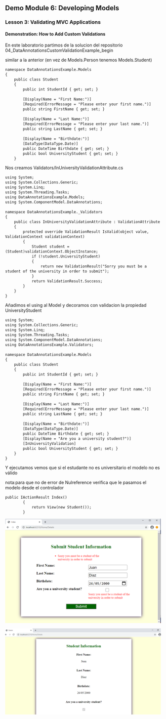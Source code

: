 ## Demo Module 6: Developing Models

### Lesson 3: Validating MVC Applications

#### Demonstration: How to Add Custom Validations

En este laboratorio partimos de la solucion del repositorio 04_DataAnnotationsCustomValidationExample_begin

similar a la anterior (en vez de Models.Person tenemos Models.Student)

````
namespace DataAnnotationsExample.Models
{
    public class Student
    {
        public int StudentId { get; set; }

        [Display(Name = "First Name:")]
        [Required(ErrorMessage = "Please enter your first name.")]
        public string FirstName { get; set; }

        [Display(Name = "Last Name:")]
        [Required(ErrorMessage = "Please enter your last name.")]
        public string LastName { get; set; }

        [Display(Name = "Birthdate:")]
        [DataType(DataType.Date)]
        public DateTime Birthdate { get; set; }
        public bool UniversityStudent { get; set; }
    }
````

Nos creamos Validators/InUniversityValidationAttribute.cs


````
using System;
using System.Collections.Generic;
using System.Linq;
using System.Threading.Tasks;
using DataAnnotationsExample.Models;
using System.ComponentModel.DataAnnotations;

namespace DataAnnotationsExample._Validators
{
    public class InUniversityValidationAttribute : ValidationAttribute
    {
        protected override ValidationResult IsValid(object value, ValidationContext validationContext)
        {
            Student student = (Student)validationContext.ObjectInstance;
            if (!student.UniversityStudent)
            {
                return new ValidationResult("Sorry you must be a student of the university in order to submit");
            }
            return ValidationResult.Success;
        }
    }
}
````


Añadimos el using al Model y decoramos con validacion la propiedad UniversityStudent
````
using System;
using System.Collections.Generic;
using System.Linq;
using System.Threading.Tasks;
using System.ComponentModel.DataAnnotations;
using DataAnnotationsExample.Validators;

namespace DataAnnotationsExample.Models
{
    public class Student
    {
        public int StudentId { get; set; }

        [Display(Name = "First Name:")]
        [Required(ErrorMessage = "Please enter your first name.")]
        public string FirstName { get; set; }

        [Display(Name = "Last Name:")]
        [Required(ErrorMessage = "Please enter your last name.")]
        public string LastName { get; set; }

        [Display(Name = "Birthdate:")]
        [DataType(DataType.Date)]
        public DateTime Birthdate { get; set; }
        [Display(Name = "Are you a university student?")]
        [InUniversityValidation]
        public bool UniversityStudent { get; set; }
    }
}
````

Y ejecutamos vemos que si el estudante no es universitario el modelo no es válido


nota:para que no de error de Nulreference verifica que le pasamos el modelo desde el controlador  
````
public IActionResult Index()
        {
            return View(new Student());
        }

````  
![c1](imagenes/c1.PNG)

![c2](imagenes/c2.PNG)